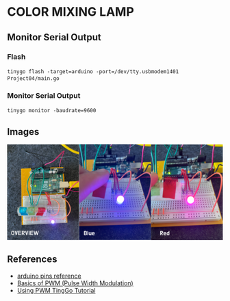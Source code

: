 # COLOR MIXING LAMP

## Monitor Serial Output

### Flash

```
tinygo flash -target=arduino -port=/dev/tty.usbmodem1401 Project04/main.go
```

### Monitor Serial Output

```
tinygo monitor -baudrate=9600
```

## Images

![finished](./assets/finished.png)

## References

- [arduino pins reference](https://tinygo.org/docs/reference/microcontrollers/arduino/)
- [Basics of PWM (Pulse Width Modulation)](https://docs.arduino.cc/learn/microcontrollers/analog-output/)
- [Using PWM TingGo Tutorial](https://tinygo.org/docs/tutorials/pwm/)

